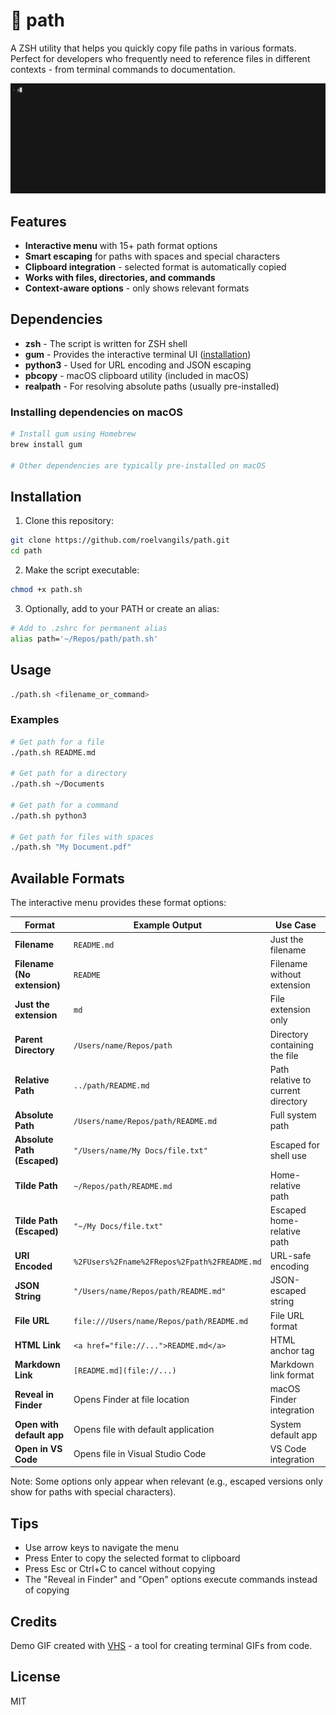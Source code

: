 # 📂 path

A ZSH utility that helps you quickly copy file paths in various formats. Perfect for developers who frequently need to reference files in different contexts - from terminal commands to documentation.

![Demo of path utility in action](demo.gif?new)

## Features

- **Interactive menu** with 15+ path format options
- **Smart escaping** for paths with spaces and special characters
- **Clipboard integration** - selected format is automatically copied
- **Works with files, directories, and commands**
- **Context-aware options** - only shows relevant formats

## Dependencies

- **zsh** - The script is written for ZSH shell
- **gum** - Provides the interactive terminal UI ([installation](https://github.com/charmbracelet/gum#installation))
- **python3** - Used for URL encoding and JSON escaping
- **pbcopy** - macOS clipboard utility (included in macOS)
- **realpath** - For resolving absolute paths (usually pre-installed)

### Installing dependencies on macOS

```bash
# Install gum using Homebrew
brew install gum

# Other dependencies are typically pre-installed on macOS
```

## Installation

1. Clone this repository:
```bash
git clone https://github.com/roelvangils/path.git
cd path
```

2. Make the script executable:
```bash
chmod +x path.sh
```

3. Optionally, add to your PATH or create an alias:
```bash
# Add to .zshrc for permanent alias
alias path='~/Repos/path/path.sh'
```

## Usage

```bash
./path.sh <filename_or_command>
```

### Examples

```bash
# Get path for a file
./path.sh README.md

# Get path for a directory
./path.sh ~/Documents

# Get path for a command
./path.sh python3

# Get path for files with spaces
./path.sh "My Document.pdf"
```

## Available Formats

The interactive menu provides these format options:

| Format | Example Output | Use Case |
|--------|---------------|----------|
| **Filename** | `README.md` | Just the filename |
| **Filename (No extension)** | `README` | Filename without extension |
| **Just the extension** | `md` | File extension only |
| **Parent Directory** | `/Users/name/Repos/path` | Directory containing the file |
| **Relative Path** | `../path/README.md` | Path relative to current directory |
| **Absolute Path** | `/Users/name/Repos/path/README.md` | Full system path |
| **Absolute Path (Escaped)** | `"/Users/name/My Docs/file.txt"` | Escaped for shell use |
| **Tilde Path** | `~/Repos/path/README.md` | Home-relative path |
| **Tilde Path (Escaped)** | `"~/My Docs/file.txt"` | Escaped home-relative path |
| **URI Encoded** | `%2FUsers%2Fname%2FRepos%2Fpath%2FREADME.md` | URL-safe encoding |
| **JSON String** | `"/Users/name/Repos/path/README.md"` | JSON-escaped string |
| **File URL** | `file:///Users/name/Repos/path/README.md` | File URL format |
| **HTML Link** | `<a href="file://...">README.md</a>` | HTML anchor tag |
| **Markdown Link** | `[README.md](file://...)` | Markdown link format |
| **Reveal in Finder** | Opens Finder at file location | macOS Finder integration |
| **Open with default app** | Opens file with default application | System default app |
| **Open in VS Code** | Opens file in Visual Studio Code | VS Code integration |

Note: Some options only appear when relevant (e.g., escaped versions only show for paths with special characters).

## Tips

- Use arrow keys to navigate the menu
- Press Enter to copy the selected format to clipboard
- Press Esc or Ctrl+C to cancel without copying
- The "Reveal in Finder" and "Open" options execute commands instead of copying

## Credits

Demo GIF created with [VHS](https://github.com/charmbracelet/vhs) - a tool for creating terminal GIFs from code.

## License

MIT
